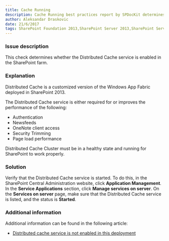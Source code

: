 ```yaml
---
title: Cache Running
description: Cache Running best practices report by SPDocKit determines whether the Distributed Cache service is enabled in the SharePoint farm.
author: Aleksandar Draskovic 
date: 21/6/2017
tags: SharePoint Foundation 2013,SharePoint Server 2013,SharePoint Server 2016
---
```

### Issue description
This check determines whether the Distributed Cache service is enabled in the SharePoint farm.
### Explanation
Distributed Cache is a customized version of the Windows App Fabric deployed in SharePoint 2013. 

The Distributed Cache service is either required for or improves the performance of the following:
* Authentication
* Newsfeeds
* OneNote client access
* Security Trimming
* Page load performance

Distributed Cache Cluster must be in a healthy state and running for SharePoint to work properly.
### Solution
Verify that the Distributed Cache service is started. To do this, in the SharePoint Central Administration website, click **Application Management**. In the **Service Applications** section, click **Manage services on server**. On the **Services on server** page, make sure that the Distributed Cache service is listed, and the status is **Started**.
### Additional information 
Additional information can be found in the following article:
* [Distributed cache service is not enabled in this deployment](https://technet.microsoft.com/en-us/library/jj891121.aspx)